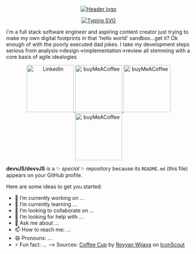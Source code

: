 <p align="center">
  <a href="">
    <img src="https://i.imgur.com/BIQiDJz.png" alt="Header logo">
  </a>
</p>
<p align="center">
  <!-- Typing SVG by DenverCoder1 - https://github.com/DenverCoder1/readme-typing-svg -->
  <a href="https://git.io/typing-svg"><img src="https://readme-typing-svg.herokuapp.com?font=Amatic+SC&weight=700&size=32&pause=1000&color=FFDE59&center=true&width=435&lines=Dad%2FDeveloper%2FCoffee+nerd;Five+years+of+development+experience;I+hyperfocus+on+the+things+that+I+love" alt="Typing SVG" /></a>
</p>

I'm a full stack software engineer and aspiring content creator just trying to make my own digital footprints in that 'hello world' sandbox...get it? Ok enough of with the poorly executed dad jokes. I take my development steps serious from analysis->design->implementation->review all stemming with a core basis of agile idealogies

<p align="center">
  <a href="https://www.linkedin.com/in/dkc86/">
    <img width="128px" alt="LinkedIn" title="LinkedIn" src="https://i.imgur.com/7ziNQJ3.png"/>
  </a>
  <a href="https://buymeacoffee.com/devvjs">
    <img width="128px" alt="buyMeACoffee" title="Coffee" src="https://i.imgur.com/XZy4ksY.png"/>
  </a>
  <a href="https://buymeacoffee.com/devvjs">
    <img width="128px" alt="buyMeACoffee" title="Coffee" src="https://imgur.com/MGhuaTX.png"/>
  </a>
  <a href="https://buymeacoffee.com/devvjs">
    <img width="128px" alt="buyMeACoffee" title="Coffee" src="https://imgur.com/MGhuaTX.png"/>
  </a>
  <!-- <a href=""> -->
</p>


**devvJS/devvJS** is a ✨ _special_ ✨ repository because its `README.md` (this file) appears on your GitHub profile.

Here are some ideas to get you started:

- 🔭 I’m currently working on ...
- 🌱 I’m currently learning ...
- 👯 I’m looking to collaborate on ...
- 🤔 I’m looking for help with ...
- 💬 Ask me about ...
- 📫 How to reach me: ...
- 😄 Pronouns: ...
- ⚡ Fun fact: ...
-->
Sources:
<a href="https://iconscout.com/icons/coffee-cup" class="text-underline font-size-sm" target="_blank">Coffee Cup</a> by <a href="https://iconscout.com/contributors/royyanwijaya" class="text-underline font-size-sm">Royyan Wijaya</a> on <a href="https://iconscout.com" class="text-underline font-size-sm">IconScout</a>
